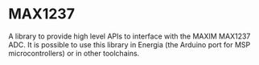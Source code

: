 # MAX1237
A library to provide high level APIs to interface with the MAXIM MAX1237 ADC. It is possible to use this library in Energia (the Arduino port for MSP microcontrollers) or in other toolchains.